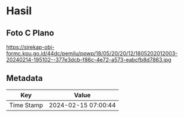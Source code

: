 # Hasil

## Foto C Plano

https://sirekap-obj-formc.kpu.go.id/44dc/pemilu/ppwp/18/05/20/20/12/1805202012003-20240214-195102--377e3dcb-f86c-4e72-a573-eabcfb8d7863.jpg


## Metadata

| Key        | Value               |
| ---------- | ------------------- |
| Time Stamp | 2024-02-15 07:00:44 |



